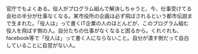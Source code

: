 官庁でもよくある。役人がプログラム組んで解決しちゃうと、今、仕事受けてる会社の半分が仕事なくなる。某市役所の企画は必ず飛ばされるという都市伝説まで生まれた。「役人は」って書くIT企業の人のほとんどが、このプログラム組む役人を飛ばす側の人。自分たちの仕事がなくなると困るから。くれぐれも、facebook等で「役人は」って書く人にならないこと。自分が潰す側だって自白していることに自覚がない人。
